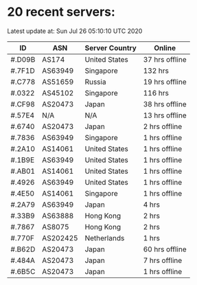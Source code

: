 # 20 recent servers:

Latest update at: Sun Jul 26 05:10:10 UTC 2020

| ID | ASN | Server Country | Online |
| -- | --- | -------------- | ------ |
| #.D09B | AS174 | United States | 37 hrs offline |
| #.7F1D | AS63949 | Singapore | 132 hrs |
| #.C778 | AS51659 | Russia | 19 hrs offline |
| #.0322 | AS45102 | Singapore | 116 hrs |
| #.CF98 | AS20473 | Japan | 38 hrs offline |
| #.57E4 | N/A | N/A | 13 hrs offline |
| #.6740 | AS20473 | Japan | 2 hrs offline |
| #.7836 | AS63949 | Singapore | 1 hrs offline |
| #.2A10 | AS14061 | United States | 1 hrs offline |
| #.1B9E | AS63949 | United States | 1 hrs offline |
| #.AB01 | AS14061 | United States | 1 hrs offline |
| #.4926 | AS63949 | United States | 1 hrs offline |
| #.4E50 | AS14061 | Singapore | 1 hrs offline |
| #.2A79 | AS63949 | Japan | 4 hrs |
| #.33B9 | AS63888 | Hong Kong | 2 hrs |
| #.7867 | AS8075 | Hong Kong | 2 hrs |
| #.770F | AS202425 | Netherlands | 1 hrs |
| #.B62D | AS20473 | Japan | 60 hrs offline |
| #.484A | AS20473 | Japan | 7 hrs offline |
| #.6B5C | AS20473 | Japan | 1 hrs offline |

